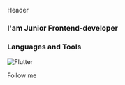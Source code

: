 Header

### I'am Junior Frontend-developer

### Languages and Tools

![Flutter](https://img.shields.io/badge/-Flutter-090909?style=for-the-badge&logo=Telegram)

Follow me
